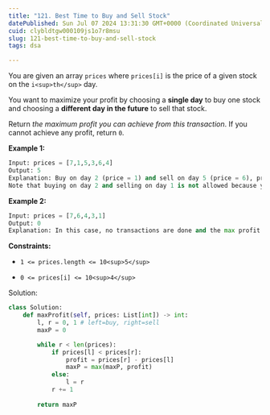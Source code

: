 ```yaml
---
title: "121. Best Time to Buy and Sell Stock"
datePublished: Sun Jul 07 2024 13:31:30 GMT+0000 (Coordinated Universal Time)
cuid: clybldtgw000109js1o7r8msu
slug: 121-best-time-to-buy-and-sell-stock
tags: dsa

---
```


You are given an array `prices` where `prices[i]` is the price of a given stock on the `i<sup>th</sup>` day.

You want to maximize your profit by choosing a **single day** to buy one stock and choosing a **different day in the future** to sell that stock.

Return *the maximum profit you can achieve from this transaction*. If you cannot achieve any profit, return `0`.

**Example 1:**

```python
Input: prices = [7,1,5,3,6,4]
Output: 5
Explanation: Buy on day 2 (price = 1) and sell on day 5 (price = 6), profit = 6-1 = 5.
Note that buying on day 2 and selling on day 1 is not allowed because you must buy before you sell.
```

**Example 2:**

```python
Input: prices = [7,6,4,3,1]
Output: 0
Explanation: In this case, no transactions are done and the max profit = 0.
```

**Constraints:**

* `1 <= prices.length <= 10<sup>5</sup>`
    
* `0 <= prices[i] <= 10<sup>4</sup>`
    

Solution:

```python
class Solution:
    def maxProfit(self, prices: List[int]) -> int:
        l, r = 0, 1 # left=buy, right=sell
        maxP = 0

        while r < len(prices):
            if prices[l] < prices[r]:
                profit = prices[r] - prices[l]
                maxP = max(maxP, profit)
            else:
                l = r
            r += 1
        
        return maxP
```